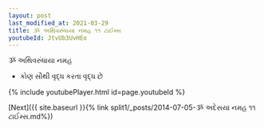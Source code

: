 ```yaml
---
layout: post
last_modified_at: 2021-03-29
title: ૐ અથિવરુંધાયા નમહ ૧૧ ટાઈમ્સ
youtubeId: JtvUb3UvHEo
---
```

 
 
 ૐ અથિવરુંધાયા નમહ  
 
 -  કોણ સૌથી વૃદ્ધ કરતા વૃદ્ધ છે 
 
  
 
  
 
 
 
 
 
 


{% include youtubePlayer.html id=page.youtubeId %}
 
[Next]({{ site.baseurl }}{% link  split1/_posts/2014-07-05-ૐ અદેસયા નમહ ૧૧ ટાઈમ્સ.md%})
 
